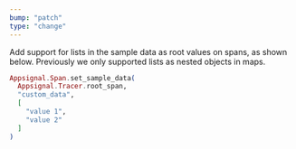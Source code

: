 ```yaml
---
bump: "patch"
type: "change"
---
```


Add support for lists in the sample data as root values on spans, as shown below. Previously we only supported lists as nested objects in maps.

```elixir
Appsignal.Span.set_sample_data(
  Appsignal.Tracer.root_span,
  "custom_data",
  [
    "value 1",
    "value 2"
  ]
)
```

